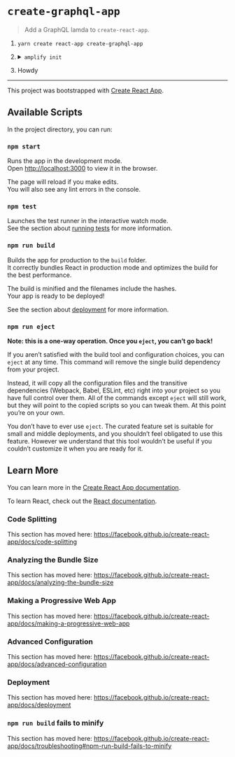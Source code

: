 # `create-graphql-app`

> Add a GraphQL lamda to `create-react-app`.

1. `yarn create react-app create-graphql-app`
1. <details>
     <summary><code>amplify init</code></summary>
     ```
     Note: It is recommended to run this command from the root of your app directory
     ? Enter a name for the project create-graphql-app
     ? Enter a name for the environment dev
     ? Choose your default editor: Visual Studio Code
     ? Choose the type of app that you're building javascript
     Please tell us about your project
     ? What javascript framework are you using react
     ? Source Directory Path:  src
     ? Distribution Directory Path: build
     ? Build Command:  npm run-script build
     ? Start Command: npm run-script start
     Using default provider  awscloudformation


      For more information on AWS Profiles, see:
      https://docs.aws.amazon.com/cli/latest/userguide/cli-multiple-profiles.html

      ? Do you want to use an AWS profile? Yes
      ? Please choose the profile you want to use default
      ⠙ Initializing project in the cloud...

      CREATE_IN_PROGRESS create-graphql-app-dev-20190910153235 AWS::CloudFormation::Stack Tue Sep 10 2019 15:32:36 GMT-0700 (Pacific Daylight Time) User Initiated
      CREATE_IN_PROGRESS AuthRole                              AWS::IAM::Role             Tue Sep 10 2019 15:32:39 GMT-0700 (Pacific Daylight Time)
      CREATE_IN_PROGRESS DeploymentBucket                      AWS::S3::Bucket            Tue Sep 10 2019 15:32:39 GMT-0700 (Pacific Daylight Time)
      CREATE_IN_PROGRESS AuthRole                              AWS::IAM::Role             Tue Sep 10 2019 15:32:39 GMT-0700 (Pacific Daylight Time) Resource creation Initiated
      CREATE_IN_PROGRESS UnauthRole                            AWS::IAM::Role             Tue Sep 10 2019 15:32:39 GMT-0700 (Pacific Daylight Time)
      CREATE_IN_PROGRESS DeploymentBucket                      AWS::S3::Bucket            Tue Sep 10 2019 15:32:40 GMT-0700 (Pacific Daylight Time) Resource creation Initiated
      CREATE_IN_PROGRESS UnauthRole                            AWS::IAM::Role             Tue Sep 10 2019 15:32:40 GMT-0700 (Pacific Daylight Time) Resource creation Initiated
      ⠏ Initializing project in the cloud...

      CREATE_COMPLETE AuthRole   AWS::IAM::Role Tue Sep 10 2019 15:32:53 GMT-0700 (Pacific Daylight Time)
      CREATE_COMPLETE UnauthRole AWS::IAM::Role Tue Sep 10 2019 15:32:54 GMT-0700 (Pacific Daylight Time)
      ⠇ Initializing project in the cloud...

      CREATE_COMPLETE DeploymentBucket AWS::S3::Bucket Tue Sep 10 2019 15:33:00 GMT-0700 (Pacific Daylight Time)
      ⠙ Initializing project in the cloud...

      CREATE_COMPLETE create-graphql-app-dev-20190910153235 AWS::CloudFormation::Stack Tue Sep 10 2019 15:33:03 GMT-0700 (Pacific Daylight Time)
      ✔ Successfully created initial AWS cloud resources for deployments.
      ✔ Initialized provider successfully.
      Initialized your environment successfully.

      Your project has been successfully initialized and connected to the cloud!

      Some next steps:
      "amplify status" will show you what you've added already and if it's locally configured or deployed
      "amplify <category> add" will allow you to add features like user login or a backend API
      "amplify push" will build all your local backend resources and provision it in the cloud
      "amplify publish" will build all your local backend and frontend resources (if you have hosting category added) and provision it in the cloud

      Pro tip:
      Try "amplify add api" to create a backend API and then "amplify publish" to deploy everything
      ```
    </details>

1. Howdy

---

This project was bootstrapped with [Create React App](https://github.com/facebook/create-react-app).

## Available Scripts

In the project directory, you can run:

### `npm start`

Runs the app in the development mode.<br>
Open [http://localhost:3000](http://localhost:3000) to view it in the browser.

The page will reload if you make edits.<br>
You will also see any lint errors in the console.

### `npm test`

Launches the test runner in the interactive watch mode.<br>
See the section about [running tests](https://facebook.github.io/create-react-app/docs/running-tests) for more information.

### `npm run build`

Builds the app for production to the `build` folder.<br>
It correctly bundles React in production mode and optimizes the build for the best performance.

The build is minified and the filenames include the hashes.<br>
Your app is ready to be deployed!

See the section about [deployment](https://facebook.github.io/create-react-app/docs/deployment) for more information.

### `npm run eject`

**Note: this is a one-way operation. Once you `eject`, you can’t go back!**

If you aren’t satisfied with the build tool and configuration choices, you can `eject` at any time. This command will remove the single build dependency from your project.

Instead, it will copy all the configuration files and the transitive dependencies (Webpack, Babel, ESLint, etc) right into your project so you have full control over them. All of the commands except `eject` will still work, but they will point to the copied scripts so you can tweak them. At this point you’re on your own.

You don’t have to ever use `eject`. The curated feature set is suitable for small and middle deployments, and you shouldn’t feel obligated to use this feature. However we understand that this tool wouldn’t be useful if you couldn’t customize it when you are ready for it.

## Learn More

You can learn more in the [Create React App documentation](https://facebook.github.io/create-react-app/docs/getting-started).

To learn React, check out the [React documentation](https://reactjs.org/).

### Code Splitting

This section has moved here: https://facebook.github.io/create-react-app/docs/code-splitting

### Analyzing the Bundle Size

This section has moved here: https://facebook.github.io/create-react-app/docs/analyzing-the-bundle-size

### Making a Progressive Web App

This section has moved here: https://facebook.github.io/create-react-app/docs/making-a-progressive-web-app

### Advanced Configuration

This section has moved here: https://facebook.github.io/create-react-app/docs/advanced-configuration

### Deployment

This section has moved here: https://facebook.github.io/create-react-app/docs/deployment

### `npm run build` fails to minify

This section has moved here: https://facebook.github.io/create-react-app/docs/troubleshooting#npm-run-build-fails-to-minify

